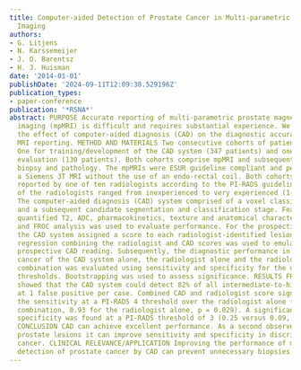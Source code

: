 ```yaml
---
title: Computer-aided Detection of Prostate Cancer in Multi-parametric Magnetic Resonance
  Imaging
authors:
- G. Litjens
- N. Karssemeijer
- J. O. Barentsz
- H. J. Huisman
date: '2014-01-01'
publishDate: '2024-09-11T12:09:38.529196Z'
publication_types:
- paper-conference
publication: '*RSNA*'
abstract: PURPOSE Accurate reporting of multi-parametric prostate magnetic resonance
  imaging (mpMRI) is difficult and requires substantial experience. We investigate
  the effect of computer-aided diagnosis (CAD) on the diagnostic accuracy of prostate
  MRI reporting. METHOD AND MATERIALS Two consecutive cohorts of patients were used.
  One for training/development of the CAD system (347 patients) and one for the prospective
  evaluation (130 patients). Both cohorts comprise mpMRI and subsequent MR-guided
  biopsy and pathology. The mpMRIs were ESUR guideline compliant and performed on
  a Siemens 3T MRI without the use of an endo-rectal coil. Both cohorts were prospectively
  reported by one of ten radiologists according to the PI-RADS guidelines. Experience
  of the radiologists ranged from inexperienced to very experienced (1-20 years).
  The computer-aided diagnosis (CAD) system comprised of a voxel classification stage
  and a subsequent candidate segmentation and classification stage. Features include
  quantified T2, ADC, pharmacokinetics, texture and anatomical characteristics. ROC
  and FROC analysis was used to evaluate performance. For the prospective validation
  the CAD system assigned a score to each radiologist-identified lesion. Logistic
  regression combining the radiologist and CAD scores was used to emulate independent,
  prospective CAD reading. Subsequently, the diagnostic performance in detecting intermediate-to-high-grade
  cancer of the CAD system alone, the radiologist alone and the radiologist CAD-system
  combination was evaluated using sensitivity and specificity for the different PI-RADS
  thresholds. Bootstrapping was used to assess significance. RESULTS FROC analyses
  showed that the CAD system could detect 82% of all intermediate-to-high-grade lesions
  at 1 false positive per case. Combined CAD and radiologist score significantly improved
  the sensitivity at a PI-RADS 4 threshold over the radiologist alone (0.98 for the
  combination, 0.93 for the radiologist alone, p = 0.029). A significantly improved
  specificity was found at a PI-RADS threshold of 3 (0.25 versus 0.09, p = 0.013).
  CONCLUSION CAD can achieve excellent performance. As a second observer to characterize
  prostate lesions it can improve sensitivity and specificity in discriminating intermediate-to-high-grade
  cancer. CLINICAL RELEVANCE/APPLICATION Improving the performance of mpMRI in the
  detection of prostate cancer by CAD can prevent unnecessary biopsies.
---
```

